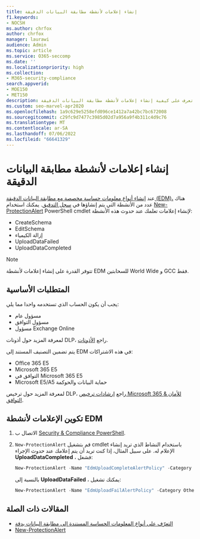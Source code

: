 ```yaml
---
title: إنشاء إعلامات لأنشطة مطابقة البيانات الدقيقة
f1.keywords:
- NOCSH
ms.author: chrfox
author: chrfox
manager: laurawi
audience: Admin
ms.topic: article
ms.service: O365-seccomp
ms.date: ''
ms.localizationpriority: high
ms.collection:
- M365-security-compliance
search.appverid:
- MOE150
- MET150
description: تعرف على كيفية إنشاء إعلامات لأنشطة مطابقة البيانات الدقيقة.
ms.custom: seo-marvel-apr2020
ms.openlocfilehash: 1a9c629e5258efd096ce1412a7a42bc7bc672008
ms.sourcegitcommit: c29fc9d7477c3985d02d7a956a9f4b311c4d9c76
ms.translationtype: MT
ms.contentlocale: ar-SA
ms.lasthandoff: 07/06/2022
ms.locfileid: "66641329"
---
```

# <a name="create-notifications-for-exact-data-match-activities"></a>إنشاء إعلامات لأنشطة مطابقة البيانات الدقيقة

عند [إنشاء أنواع معلومات حساسة مخصصة مع مطابقة البيانات الدقيقة (EDM)،](sit-learn-about-exact-data-match-based-sits.md#learn-about-exact-data-match-based-sensitive-information-types) هناك عدد من الأنشطة التي يتم إنشاؤها في [سجل التدقيق](search-the-audit-log-in-security-and-compliance.md#before-you-search-the-audit-log). يمكنك استخدام [New-ProtectionAlert](/powershell/module/exchange/new-protectionalert) PowerShell cmdlet لإنشاء إعلامات تعلمك عند حدوث هذه الأنشطة:

- CreateSchema
- EditSchema
- إزالة الكيمياء
- UploadDataFailed
- UploadDataCompleted

> [!NOTE]
 تتوفر القدرة على إنشاء إعلامات لأنشطة EDM للسحابتين World Wide و GCC فقط.

## <a name="pre-requisites"></a>المتطلبات الأساسية

يجب أن يكون الحساب الذي تستخدمه واحدا مما يلي:

- مسؤول عام
- مسؤول التوافق
- مسؤول Exchange Online

لمعرفة المزيد حول أذونات DLP، راجع [الأذونات](data-loss-prevention-policies.md#permissions).

يتم تضمين التصنيف المستند إلى EDM في هذه الاشتراكات:

- Office 365 E5
- Microsoft 365 E5
- التوافق في Microsoft 365 E5
- Microsoft E5/A5 حماية البيانات والحوكمة

لمعرفة المزيد حول ترخيص DLP، راجع [إرشادات ترخيص Microsoft 365 للأمان & التوافق](/office365/servicedescriptions/microsoft-365-service-descriptions/microsoft-365-tenantlevel-services-licensing-guidance/microsoft-365-security-compliance-licensing-guidance#information-protection).

## <a name="configure-notifications-for-edm-activities"></a>تكوين الإعلامات لأنشطة EDM

1. الاتصال ب [Security & Compliance PowerShell](/powershell/exchange/connect-to-scc-powershell).

2. `New-ProtectionAlert` قم بتشغيل cmdlet باستخدام النشاط الذي تريد إنشاء الإعلام له.  على سبيل المثال، إذا كنت تريد أن يتم إعلامك عند حدوث الإجراء **UploadDataCompleted** ، فشغل:

    ```powershell
    New-ProtectionAlert -Name "EdmUploadCompleteAlertPolicy" -Category Others -NotifyUser <address to send notification to> -ThreatType Activity -Operation UploadDataCompleted -Description "Custom alert policy to track when EDM upload Completed" -AggregationType None
    ```
    
    بالنسبة إلى **UploadDataFailed** ، يمكنك تشغيل:
    
    ```powershell
    New-ProtectionAlert -Name "EdmUploadFailAlertPolicy" -Category Others -NotifyUser <SMTP address to send notification to> -ThreatType Activity -Operation UploadDataFailed -Description "Custom alert policy to track when EDM upload Failed" -AggregationType None -Severity High
    ```

## <a name="related-articles"></a>المقالات ذات الصلة

- [التعرّف على أنواع المعلومات الحساسة المستندة إلى مطابقة البيانات بدقة](sit-learn-about-exact-data-match-based-sits.md#learn-about-exact-data-match-based-sensitive-information-types)
- [New-ProtectionAlert](/powershell/module/exchange/new-protectionalert)
